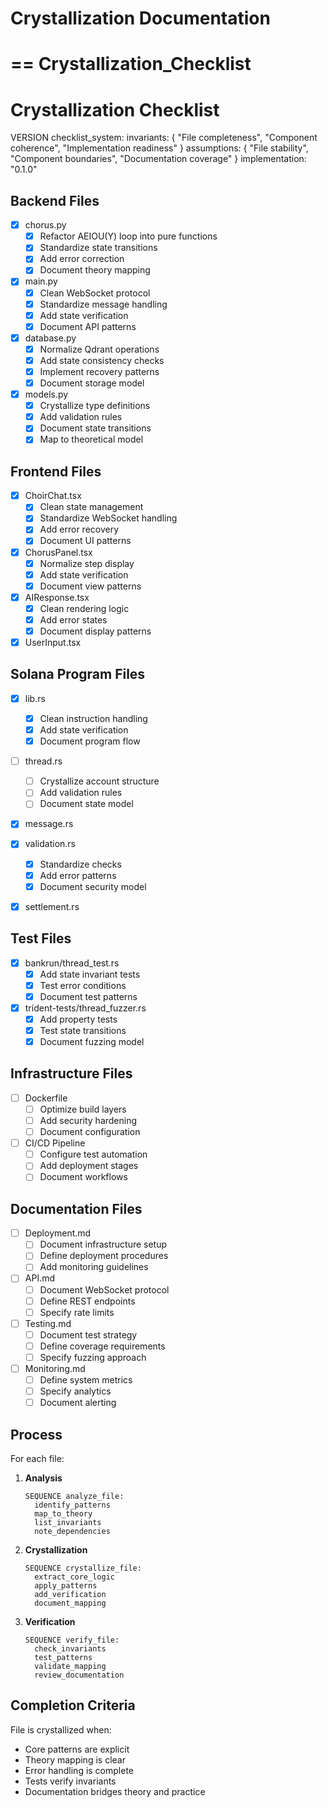 # Crystallization Documentation 




==
Crystallization_Checklist
==


# Crystallization Checklist

VERSION checklist_system:
  invariants: {
    "File completeness",
    "Component coherence",
    "Implementation readiness"
  }
  assumptions: {
    "File stability",
    "Component boundaries",
    "Documentation coverage"
  }
  implementation: "0.1.0"

## Backend Files

- [x] chorus.py
  - [x] Refactor AEIOU(Y) loop into pure functions
  - [x] Standardize state transitions
  - [x] Add error correction
  - [x] Document theory mapping

- [x] main.py
  - [x] Clean WebSocket protocol
  - [x] Standardize message handling
  - [x] Add state verification
  - [x] Document API patterns

- [x] database.py
  - [x] Normalize Qdrant operations
  - [x] Add state consistency checks
  - [x] Implement recovery patterns
  - [x] Document storage model

- [x] models.py
  - [x] Crystallize type definitions
  - [x] Add validation rules
  - [x] Document state transitions
  - [x] Map to theoretical model

## Frontend Files

- [x] ChoirChat.tsx
  - [x] Clean state management
  - [x] Standardize WebSocket handling
  - [x] Add error recovery
  - [x] Document UI patterns

- [x] ChorusPanel.tsx
  - [x] Normalize step display
  - [x] Add state verification
  - [x] Document view patterns

- [x] AIResponse.tsx
  - [x] Clean rendering logic
  - [x] Add error states
  - [x] Document display patterns

- [x] UserInput.tsx

## Solana Program Files

- [x] lib.rs
  - [x] Clean instruction handling
  - [x] Add state verification
  - [x] Document program flow

- [ ] thread.rs
  - [ ] Crystallize account structure
  - [ ] Add validation rules
  - [ ] Document state model

- [x] message.rs

- [x] validation.rs
  - [x] Standardize checks
  - [x] Add error patterns
  - [x] Document security model

- [x] settlement.rs


## Test Files

- [x] bankrun/thread_test.rs
  - [x] Add state invariant tests
  - [x] Test error conditions
  - [x] Document test patterns

- [x] trident-tests/thread_fuzzer.rs
  - [x] Add property tests
  - [x] Test state transitions
  - [x] Document fuzzing model

## Infrastructure Files

- [ ] Dockerfile
  - [ ] Optimize build layers
  - [ ] Add security hardening
  - [ ] Document configuration

- [ ] CI/CD Pipeline
  - [ ] Configure test automation
  - [ ] Add deployment stages
  - [ ] Document workflows

## Documentation Files

- [ ] Deployment.md
  - [ ] Document infrastructure setup
  - [ ] Define deployment procedures
  - [ ] Add monitoring guidelines

- [ ] API.md
  - [ ] Document WebSocket protocol
  - [ ] Define REST endpoints
  - [ ] Specify rate limits

- [ ] Testing.md
  - [ ] Document test strategy
  - [ ] Define coverage requirements
  - [ ] Specify fuzzing approach

- [ ] Monitoring.md
  - [ ] Define system metrics
  - [ ] Specify analytics
  - [ ] Document alerting

## Process

For each file:

1. **Analysis**
   ```
   SEQUENCE analyze_file:
     identify_patterns
     map_to_theory
     list_invariants
     note_dependencies
   ```

2. **Crystallization**
   ```
   SEQUENCE crystallize_file:
     extract_core_logic
     apply_patterns
     add_verification
     document_mapping
   ```

3. **Verification**
   ```
   SEQUENCE verify_file:
     check_invariants
     test_patterns
     validate_mapping
     review_documentation
   ```

## Completion Criteria

File is crystallized when:
- Core patterns are explicit
- Theory mapping is clear
- Error handling is complete
- Tests verify invariants
- Documentation bridges theory and practice

